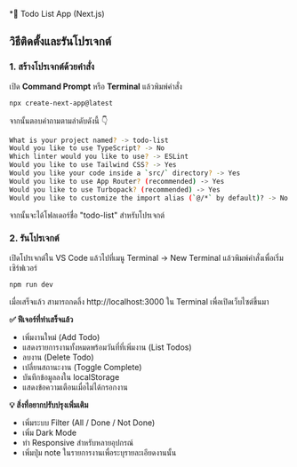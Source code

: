 *📝 Todo List App (Next.js)

## วิธีติดตั้งและรันโปรเจกต์

### 1. สร้างโปรเจกต์ด้วยคำสั่ง
เปิด **Command Prompt** หรือ **Terminal** แล้วพิมพ์คำสั่ง

```bash
npx create-next-app@latest
```

จากนั้นตอบคำถามตามลำดับดังนี้ 👇

```bash
What is your project named? -> todo-list
Would you like to use TypeScript? -> No
Which linter would you like to use? -> ESLint
Would you like to use Tailwind CSS? -> Yes
Would you like your code inside a `src/` directory? -> Yes
Would you like to use App Router? (recommended) -> Yes
Would you like to use Turbopack? (recommended) -> Yes
Would you like to customize the import alias (`@/*` by default)? -> No
```
จากนั้นจะได้โฟลเดอร์ชื่อ "todo-list" สำหรับโปรเจกต์

### 2. รันโปรเจกต์
เปิดโปรเจกต์ใน VS Code แล้วไปที่เมนู Terminal → New Terminal แล้วพิมพ์คำสั่งเพื่อเริ่มเซิร์ฟเวอร์

```bash
npm run dev
```
เมื่อเสร็จแล้ว สามารถกดลิ้ง http://localhost:3000 ใน Terminal เพื่อเปิดเว็บไซต์ขึ้นมา


**✅ ฟีเจอร์ที่ทำเสร็จแล้ว**

- เพิ่มงานใหม่ (Add Todo)
- แสดงรายการงานทั้งหมดพร้อมวันที่ที่เพิ่มงาน (List Todos)
- ลบงาน (Delete Todo)
- เปลี่ยนสถานะงาน (Toggle Complete)
- บันทึกข้อมูลลงใน localStorage
- แสดงข้อความเตือนเมื่อไม่ได้กรอกงาน

**💡 สิ่งที่อยากปรับปรุงเพิ่มเติม**

- เพิ่มระบบ Filter (All / Done / Not Done)
- เพิ่ม Dark Mode
- ทำ Responsive สำหรับหลายอุปกรณ์
- เพิ่มปุ่ม note ในรายการงานเพื่อระบุรายละเอียดงานนั้น